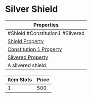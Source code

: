 ---
---

# Silver Shield

|Properties|
|----------|
|\#Shield #Constitution1 #Silvered|
|[Shield Property](../Armor%20Properties/Shield%20Property.md)|
|[Constitution 1 Property](../Armor%20Properties/Constitution%20X%20Property.md)|
|[Silvered Property](../../../Material%20Properties/Silvered%20Property.md)|
|A silvered shield.|

|Item Slots|Price|
|----------|-----|
|1|500|
